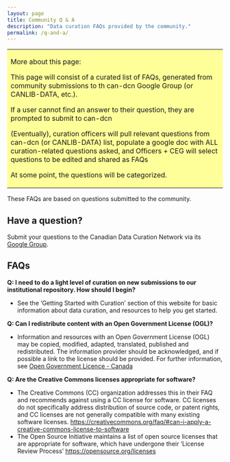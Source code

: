 ```yaml
---
layout: page
title: Community Q & A  
description: "Data curation FAQs provided by the community."
permalink: /q-and-a/
---
```


<table style="background-color: #ffff99;">
<tbody>
<tr>
<td>
<p><span>More about this page:</span></p>
<p>This page will consist of a curated list of FAQs, generated from community submissions to th can-dcn Google Group (or CANLIB-DATA, etc.). </p>
<p>If a user cannot find an answer to their question, they are prompted to submit to can-dcn </p>
<p>(Eventually), curation officers will pull relevant questions from can-dcn (or CANLIB-DATA) list, populate a google doc with ALL curation-related questions asked, and Officers + CEG will select questions to be edited and shared as FAQs</p>
<p>At some point, the questions will be categorized.</p>
</td>
</tr>
</tbody>
</table>

These FAQs are based on questions submitted to the community. 

## Have a question? 
Submit your questions to the Canadian Data Curation Network via its [Google Group](https://groups.google.com/forum/#!forum/can-dcn). 

## FAQs

**Q: I need to do a light level of curation on new submissions to our institutional repository. How should I begin?**  
* See the ‘Getting Started with Curation’ section of this website for basic information about data curation, and resources to help you get started.

**Q: Can I redistribute content with an Open Government License (OGL)?**
* Information and resources with an Open Government License (OGL) may be copied, modified, adapted, translated, published and redistributed. The information provider should be acknowledged, and if possible a link to the license should be provided. For further information, see [Open Government Licence - Canada](https://open.canada.ca/en/open-government-licence-canada)

**Q: Are the Creative Commons licenses appropriate for software?**
* The Creative Commons (CC) organization addresses this in their FAQ and recommends against using a CC license for software. CC licenses do not specifically address distribution of source code, or patent rights, and CC licenses are not generally compatible with many existing software licenses. <https://creativecommons.org/faq/#can-i-apply-a-creative-commons-license-to-software>
* The Open Source Initiative maintains a list of open source licenses that are appropriate for software, which have undergone their ‘License Review Process’ <https://opensource.org/licenses>

